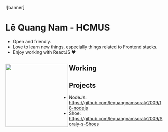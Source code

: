 ![banner]

# Lê Quang Nam - HCMUS

- Open and friendly.
- Love to learn new things, especially things related to Frontend stacks.
- Enjoy working with ReactJS ❤

## Working <a href="https://github.com/lequangnamsoraly2009"><img align="left" width="auto" height="200" src=""></a>

## Projects

- NodeJs: https://github.com/lequangnamsoraly2009/f8-nodejs
- Shoe: https://github.com/lequangnamsoraly2009/Soraly-s-Shoes
